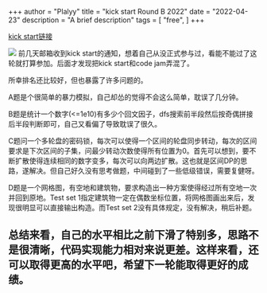 +++
author = "Plalyy"
title = "kick start Round B 2022"
date = "2022-04-23"
description = "A brief description"
tags = [
    "free",
]
+++

<!--markdown-->
[kick start链接](https://codingcompetitions.withgoogle.com/kickstart/round/00000000008caa74)

![](http://plalyy.space/blog/usr/uploads/2022/04/4234249020.png)
前几天邮箱收到kick start的通知，想着自己从没正式参与过，看能不能过了这轮就打算参加。后面才发现把kick start和code jam弄混了。

所幸排名还比较好，但也暴露了许多问题的。

A题是个很简单的暴力模拟，自己却怂的觉得不会这么简单，耽误了几分钟。

B题是统计一个数字(<=1e10)有多少个回文因子，dfs搜索前半段然后按奇偶拼接后半段判断即可，自己又看偏了导致耽误了很久。

C题问一个多轮盘的密码锁，每次可以使得一个区间的轮盘同步转动，每次的区间要求是下次区间的子集，问最少转动次数使得所有位置为0。首先可以想到，要不断扩散使得连续相同的数字变多，每次可以向两边扩散。这也就是区间DP的思路，遂解决。但自己好久没有思考做题，中间碰到了一些低级错误，需要复健呀。

D题是一个网格图，有空地和建筑物，要求构造出一种方案使得经过所有空地一次并回到原地。Test set 1指定建筑物一定在偶数坐标位置，将网格图画出来后，发现很明显可以直接输出构造。而Test set 2没有具体规定，没有解决，稍后补题。

总结来看，自己的水平相比之前下滑了特别多，思路不是很清晰，代码实现能力相对来说更差。这样来看，还可以取得更高的水平吧，希望下一轮能取得更好的成绩。
---


